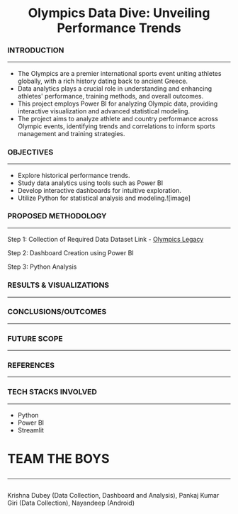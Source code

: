 <h1 align="center">Olympics Data Dive: Unveiling Performance Trends</h1>

### INTRODUCTION<hr>
- The Olympics are a premier international sports event uniting athletes globally, with a rich history dating back to ancient Greece. 
- Data analytics plays a crucial role in understanding and enhancing athletes' performance, training methods, and overall outcomes.
- This project employs Power BI for analyzing Olympic data, providing interactive visualization and advanced statistical modeling.
- The project aims to analyze athlete and country performance across Olympic events, identifying trends and correlations to inform sports management and training strategies.


### OBJECTIVES<hr>
- Explore historical performance trends.
- Study data analytics using tools such as Power BI  
- Develop interactive dashboards for intuitive exploration.
- Utilize Python for statistical analysis and modeling.![image]


### PROPOSED METHODOLOGY<hr>
Step 1: Collection of Required Data
Dataset Link - <a href="https://www.kaggle.com/datasets/krishd123/olympics-legacy-1896-2020" target="_blank">Olympics Legacy</a>

Step 2: Dashboard Creation using Power BI

Step 3: Python Analysis


### RESULTS & VISUALIZATIONS<hr>

### CONCLUSIONS/OUTCOMES<hr>

### FUTURE SCOPE<hr>

### REFERENCES<hr>

### TECH STACKS INVOLVED<hr>
- Python
- Power BI
- Streamlit

# TEAM THE BOYS<hr>
Krishna Dubey (Data Collection, Dashboard and Analysis), Pankaj Kumar Giri (Data Collection), Nayandeep (Android)
